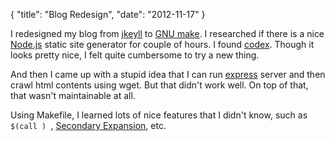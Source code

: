 {
  "title": "Blog Redesign",
  "date": "2012-11-17"
}

I redesigned my blog from [jkeyll] to [GNU make].
I researched if there is a nice [Node.js] static site generator for couple of hours.
I found [codex]. Though it looks pretty nice, I felt quite cumbersome to try a new thing.

And then I came up with a stupid idea that I can run [express] server and then crawl html contents using wget.
But that didn't work well. On top of that, that wasn't maintainable at all.

Using Makefile, I learned lots of nice features that I didn't know, such as `$(call ) `, [Secondary Expansion], etc.

[jkeyll]: https://github.com/mojombo/jekyll
[GNU make]: http://www.gnu.org/software/make/manual/make.html
[Node.js]: http://nodejs.org/
[express]: http://expressjs.com/
[codex]: https://github.com/logicalparadox/codex
[Secondary Expansion]: http://www.gnu.org/software/make/manual/make.html#Secondary-Expansion